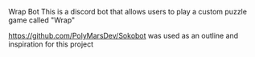 Wrap Bot
This is a discord bot that allows users to play a custom puzzle game called "Wrap"

https://github.com/PolyMarsDev/Sokobot was used as an outline and inspiration for this project
 
